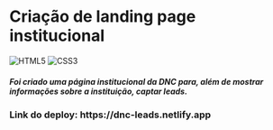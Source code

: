 <h1>Criação de landing page institucional</h1>

![HTML5](https://img.shields.io/badge/html5-%23E34F26.svg?style=for-the-badge&logo=html5&logoColor=white)
![CSS3](https://img.shields.io/badge/css3-%231572B6.svg?style=for-the-badge&logo=css3&logoColor=white)

<h5>Foi criado uma página institucional da DNC para, além de mostrar informações sobre a instituição, captar leads.</h5>
<h3>Link do deploy: https://dnc-leads.netlify.app</h3>
